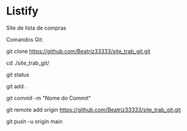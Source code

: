 # Listify

Site de lista de compras 




Comandos Git:

git clone https://github.com/Beatriz33333/site_trab_git.git

cd ./site_trab_git/

git status

git add .

git commit -m "Nome do Commit"

git remote add origin https://github.com/Beatriz33333/site_trab_git.git

git push -u origin main
